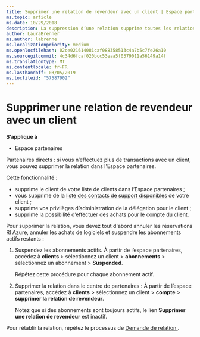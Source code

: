 ```yaml
---
title: Supprimer une relation de revendeur avec un client | Espace partenaires
ms.topic: article
ms.date: 10/29/2018
description: La suppression d’une relation supprime toutes les relations commerciales clôturées de votre affichage dans l'Espace partenaires.
author: LauraBrenner
ms.author: labrenne
ms.localizationpriority: medium
ms.openlocfilehash: 02ce021614081caf088358513c4a7b5c7fe26a10
ms.sourcegitcommit: 4c34d6fcaf020bcc53eaa5f0379011a56149a14f
ms.translationtype: MT
ms.contentlocale: fr-FR
ms.lasthandoff: 03/05/2019
ms.locfileid: "57587902"
---
```

# <a name="remove-a-reseller-relationship-with-a-customer"></a>Supprimer une relation de revendeur avec un client

**S’applique à**

-   Espace partenaires

Partenaires directs : si vous n’effectuez plus de transactions avec un client, vous pouvez supprimer la relation dans l'Espace partenaires. 

Cette fonctionnalité :
*  supprime le client de votre liste de clients dans l’Espace partenaires ;
*  vous supprime de la [liste des contacts de support disponibles](assign-support-contacts.md) de votre client ;
*  supprime vos privilèges d’administration de la délégation pour le client ;
*  supprime la possibilité d’effectuer des achats pour le compte du client.

Pour supprimer la relation, vous devez tout d'abord annuler les réservations RI Azure, annuler les achats de logiciels et suspendre les abonnements actifs restants :
1. Suspendez les abonnements actifs. À partir de l’espace partenaires, accédez à **clients** > sélectionnez un client > **abonnements** > sélectionnez un abonnement > **Suspended**. 

   Répétez cette procédure pour chaque abonnement actif.

2. Supprimer la relation dans le centre de partenaires : À partir de l’espace partenaires, accédez à **clients** > sélectionnez un client > **compte** > **supprimer la relation de revendeur**.

   Notez que si des abonnements sont toujours actifs, le lien **Supprimer une relation de revendeur** est inactif. 

Pour rétablir la relation, répétez le processus de [Demande de relation ](request-a-relationship-with-a-customer.md).
